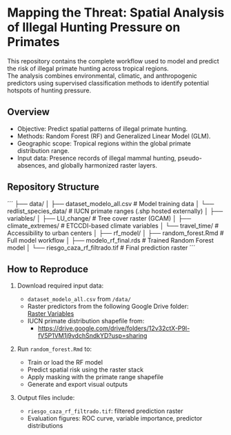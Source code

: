# Mapping the Threat: Spatial Analysis of Illegal Hunting Pressure on Primates

This repository contains the complete workflow used to model and predict the risk of illegal primate hunting across tropical regions.  
The analysis combines environmental, climatic, and anthropogenic predictors using supervised classification methods to identify potential hotspots of hunting pressure.

## Overview

- Objective: Predict spatial patterns of illegal primate hunting.
- Methods: Random Forest (RF) and Generalized Linear Model (GLM).
- Geographic scope: Tropical regions within the global primate distribution range.
- Input data: Presence records of illegal mammal hunting, pseudo-absences, and globally harmonized raster layers.

## Repository Structure
´´´
├── data/
│ ├── dataset_modelo_all.csv # Model training data
│ └── redlist_species_data/ # IUCN primate ranges (.shp hosted externally)
│
├── variables/
│ ├── LU_change/ # Tree cover raster (GCAM)
│ ├── climate_extremes/ # ETCCDI-based climate variables
│ └── travel_time/ # Accessibility to urban centers
│
├── rf_model/
│ ├── random_forest.Rmd # Full model workflow
│ ├── modelo_rf_final.rds # Trained Random Forest model
│ └── riesgo_caza_rf_filtrado.tif # Final prediction raster
´´´


## How to Reproduce

1. Download required input data:
   - `dataset_modelo_all.csv` from `/data/`
   - Raster predictors from the following Google Drive folder:  
     [Raster Variables](https://drive.google.com/drive/folders/13ENit3NzjQ8nZb11pIet4NIscoZD0vE1?usp=share_link)
   - IUCN primate distribution shapefile from:
     - https://drive.google.com/drive/folders/12v32ctX-P9l-fV5P1VM1j9vdchSndkYD?usp=sharing

2. Run `random_forest.Rmd` to:
   - Train or load the RF model
   - Predict spatial risk using the raster stack
   - Apply masking with the primate range shapefile
   - Generate and export visual outputs

3. Output files include:
   - `riesgo_caza_rf_filtrado.tif`: filtered prediction raster
   - Evaluation figures: ROC curve, variable importance, predictor distributions


